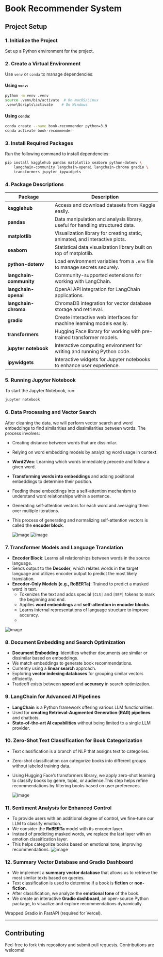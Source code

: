 # Book Recommender System

## Project Setup

### 1. Initialize the Project
Set up a Python environment for the project.

### 2. Create a Virtual Environment
Use `venv` or `conda` to manage dependencies:

#### Using `venv`:
```bash
python -m venv .venv
source .venv/bin/activate  # On macOS/Linux
.venv\Scripts\activate    # On Windows
```

#### Using `conda`:
```bash
conda create --name book-recommender python=3.9
conda activate book-recommender
```

### 3. Install Required Packages
Run the following command to install dependencies:
```bash
pip install kagglehub pandas matplotlib seaborn python-dotenv \
    langchain-community langchain-openai langchain-chroma gradio \
    transformers jupyter ipywidgets
```

### 4. Package Descriptions
| Package              | Description |
|----------------------|-------------|
| **kagglehub**        | Access and download datasets from Kaggle easily. |
| **pandas**           | Data manipulation and analysis library, useful for handling structured data. |
| **matplotlib**       | Visualization library for creating static, animated, and interactive plots. |
| **seaborn**          | Statistical data visualization library built on top of matplotlib. |
| **python-dotenv**    | Load environment variables from a `.env` file to manage secrets securely. |
| **langchain-community** | Community-supported extensions for working with LangChain. |
| **langchain-openai** | OpenAI API integration for LangChain applications. |
| **langchain-chroma** | ChromaDB integration for vector database storage and retrieval. |
| **gradio**           | Create interactive web interfaces for machine learning models easily. |
| **transformers**     | Hugging Face library for working with pre-trained transformer models. |
| **jupyter notebook** | Interactive computing environment for writing and running Python code. |
| **ipywidgets**       | Interactive widgets for Jupyter notebooks to enhance user experience. |

### 5. Running Jupyter Notebook
To start the Jupyter Notebook, run:
```bash
jupyter notebook
```

### 6. Data Processing and Vector Search
After cleaning the data, we will perform vector search and word embeddings to find similarities and dissimilarities between words. The process involves:
- Creating distance between words that are dissimilar.
- Relying on word embedding models by analyzing word usage in context.
- **Word2Vec**: Learning which words immediately precede and follow a given word.
- **Transforming words into embeddings** and adding positional embeddings to determine their position.
- Feeding these embeddings into a self-attention mechanism to understand word relationships within a sentence.
- Generating self-attention vectors for each word and averaging them over multiple iterations.
- This process of generating and normalizing self-attention vectors is called the **encoder block**.

  ![image](https://github.com/user-attachments/assets/63746ddf-203d-4c4c-932c-6bb05876adb8)
  ![image](https://github.com/user-attachments/assets/68e52662-ca2b-4b68-b47b-21b7e244cb0c)

### 7. Transformer Models and Language Translation
- **Encoder Block**: Learns all relationships between words in the source language.
- Sends output to the **Decoder**, which relates words in the target language and utilizes encoder output to predict the most likely translation.
- **Encoder-Only Models (e.g., RoBERTa)**: Trained to predict a masked word in text.
  - Tokenizes the text and adds special `[CLS]` and `[SEP]` tokens to mark the beginning and end.
  - Applies **word embeddings** and **self-attention in encoder blocks**.
  - Learns internal representations of language structure to improve accuracy.
  - 
![image](https://github.com/user-attachments/assets/97d3c29b-5402-4e76-a032-22f783e7c548)

### 8. Document Embedding and Search Optimization
- **Document Embedding**: Identifies whether documents are similar or dissimilar based on embeddings.
- We match embeddings to generate book recommendations.
- Currently using a **linear search** approach.
- Exploring **vector indexing databases** for grouping similar vectors efficiently.
- Tradeoff exists between **speed** and **accuracy** in search optimization.

### 9. LangChain for Advanced AI Pipelines
- **LangChain** is a Python framework offering various LLM functionalities.
- Used for **creating Retrieval-Augmented Generation (RAG) pipelines** and chatbots.
- **State-of-the-art AI capabilities** without being limited to a single LLM provider.

### 10. Zero-Shot Text Classification for Book Categorization
- Text classification is a branch of NLP that assigns text to categories.
- Zero-shot classification can categorize books into different groups without labeled training 
  data.
- Using Hugging Face’s transformers library, we apply zero-shot learning to classify books by 
  genre, topic, or audience.This step helps refine recommendations by filtering books based on   user preferences.
  
  ![image](https://github.com/user-attachments/assets/2b50e6f9-6cb3-41d4-bac0-23f4a8540e85)

### 11. Sentiment Analysis for Enhanced Control
- To provide users with an additional degree of control, we fine-tune our LLM to classify emotion.
- We consider the **RoBERTa** model with its encoder layer.
- Instead of predicting masked words, we replace the last layer with an emotion classification layer.
- This helps categorize books based on emotional tone, improving recommendations.
![image](https://github.com/user-attachments/assets/c242088c-ddd9-43a5-bec9-aa4c67cfa5ff)

### 12. Summary Vector Database and Gradio Dashboard
- We implement a **summary vector database** that allows us to retrieve the most similar texts based on queries.
- Text classification is used to determine if a book is **fiction** or **non-fiction**.
- After classification, we analyze the **emotional tone** of the book.
- We create an interactive **Gradio dashboard**, an open-source Python package, to visualize and explore recommendations dynamically.

Wrapped Gradio in FastAPI (required for Vercel).

---

## Contributing
Feel free to fork this repository and submit pull requests. Contributions are welcome!




